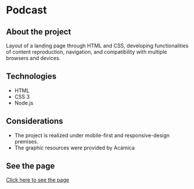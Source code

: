 # Podcast

## About the project
Layout of a landing page through HTML and CSS, developing functionalities of content reproduction, navigation, and compatibility with multiple browsers and devices.

## Technologies 
* HTML
* CSS 3
* Node.js

## Considerations
* The project is realized under mobile-first and responsive-design premises.
* The graphic resources were provided by Acámica

## See the page
[Click here to see the page](https://danielasaavedrapodcast.netlify.app)

